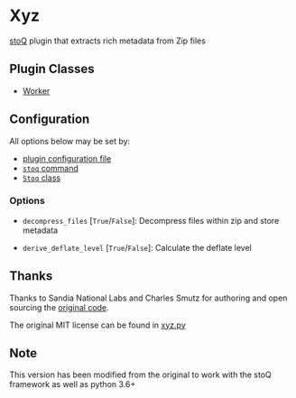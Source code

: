 # Xyz

[stoQ](https://stoq-framework.readthedocs.io/en/latest/index.html) plugin that extracts rich metadata from Zip files

## Plugin Classes

- [Worker](https://stoq-framework.readthedocs.io/en/latest/dev/workers.html)


## Configuration

All options below may be set by:

- [plugin configuration file](https://stoq-framework.readthedocs.io/en/latest/dev/plugin_overview.html#configuration)
- [`stoq` command](https://stoq-framework.readthedocs.io/en/latest/gettingstarted.html#plugin-options)
- [`Stoq` class](https://stoq-framework.readthedocs.io/en/latest/dev/core.html?highlight=plugin_opts#using-providers)

### Options

- `decompress_files` [`True`/`False`]: Decompress files within zip and store metadata

- `derive_deflate_level` [`True`/`False`]: Calculate the deflate level


## Thanks

Thanks to Sandia National Labs and Charles Smutz for authoring and open sourcing the [original code](https://github.com/sandialabs/xyz).

The original MIT license can be found in [xyz.py](xyz/xyz.py)


## Note

This version has been modified from the original to work with the stoQ framework as well as python 3.6+
